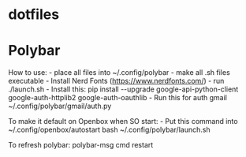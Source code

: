 # dotfiles

# Polybar

How to use:
    - place all files into ~/.config/polybar
    - make all .sh files executable
    - Install Nerd Fonts (https://www.nerdfonts.com/)
    - run ./launch.sh
    - Install this: pip install --upgrade google-api-python-client google-auth-httplib2 google-auth-oauthlib
    - Run this for auth gmail ~/.config/polybar/gmail/auth.py

To make it default on Openbox when SO start:
    - Put this command into ~/.config/openbox/autostart
    bash ~/.config/polybar/launch.sh

To refresh polybar:
    polybar-msg cmd restart 